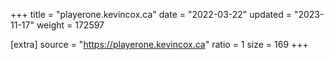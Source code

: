 +++
title = "playerone.kevincox.ca"
date = "2022-03-22"
updated = "2023-11-17"
weight = 172597

[extra]
source = "https://playerone.kevincox.ca"
ratio = 1
size = 169
+++
